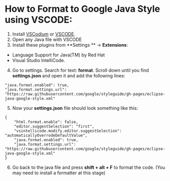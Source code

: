 # How to Format to Google Java Style using VSCODE:
1. Install [VSCodium](https://github.com/VSCodium/vscodium) or [VSCODE](https://github.com/microsoft/vscode).
2. Open any Java file with VSCODE
3. Install these plugins from **Settings ** -> **Extensions**:
* Language Support for Java(TM) by Red Hat
* Visual Studio IntelliCode.
4. Go to settings. Search for text: **format**. Scroll down until you find **settings.json** and open it and add the following lines:
```
"java.format.enabled": true,
"java.format.settings.url": "https://raw.githubusercontent.com/google/styleguide/gh-pages/eclipse-java-google-style.xml"
```
5. Now your **settings.json** file should look something like this:
```
{
    "html.format.enable": false,
    "editor.suggestSelection": "first",
    "vsintellicode.modify.editor.suggestSelection": "automaticallyOverrodeDefaultValue",
    "java.format.enabled": true,
    "java.format.settings.url": "https://raw.githubusercontent.com/google/styleguide/gh-pages/eclipse-java-google-style.xml"
}
```
6. Go back to the java file and press **shift + alt + F**  to format the code.  (You may need to install a formatter at this stage)
